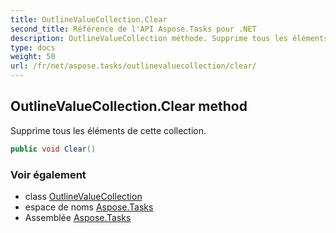 ```yaml
---
title: OutlineValueCollection.Clear
second_title: Référence de l'API Aspose.Tasks pour .NET
description: OutlineValueCollection méthode. Supprime tous les éléments de cette collection.
type: docs
weight: 50
url: /fr/net/aspose.tasks/outlinevaluecollection/clear/
---
```

## OutlineValueCollection.Clear method

Supprime tous les éléments de cette collection.

```csharp
public void Clear()
```

### Voir également

* class [OutlineValueCollection](../)
* espace de noms [Aspose.Tasks](../../outlinevaluecollection/)
* Assemblée [Aspose.Tasks](../../../)


